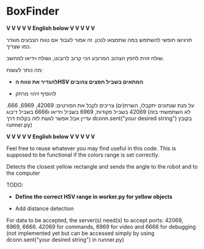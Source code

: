 # BoxFinder

**V V V V V English below V V V V V**

תרגישו חופשי להשתמש במה שתמצאו לנכון. זה אמור לעבוד אם טווח הצבעים מוגדר כמו שצריך.

שולח זווית לחפץ הצהוב המרובע הכי קרוב לרובוט, ושולח וידיאו למחשב.


מה נותר לעשות:

- **להגדיר את טווח הHSV המתאים בשביל חפצים צהובים**

- להוסיף זיהוי מרחק

על מנת שנתונים יתקבלו, השרת(ים) צריכים לקבל את הפורטים: 42069, 6969, 666. 42069 בשביל פקודות, 6969 בשביל וידיאו ו6666 בשביל דיבוג (לא השתמשתי בזה עדיין אבל אפשר לגשת לזה בקלות דרך dconn.sent("your desired string") בקובץ runner.py)

**V V V V V English below V V V V V**



Feel free to reuse whatever you may find useful in this code. This is supposed to be functional if the colors range is set correctly.

Detects the closest yellow rectangle and sends the angle to the robot and to the computer


TODO:

- **Define the correct HSV range in worker.py for yellow objects**

- Add distance detection


For data to be accepted, the server(s) need(s) to accept ports: 42069, 6969, 6666. 42069 for commands, 6969 for video and 6666 for debugging (not implemented yet but can be accessed simply by using dconn.sent("your desired string") in runner.py)
